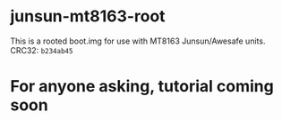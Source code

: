 # junsun-mt8163-root
This is a rooted boot.img for use with MT8163 Junsun/Awesafe units.
CRC32: `b234ab45`
# For anyone asking, tutorial coming soon
